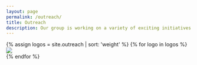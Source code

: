 ```yaml
---
layout: page
permalink: /outreach/
title: Outreach
description: Our group is working on a variety of exciting initiatives such as technology entrepreneurship and the organization of technical conferences in some of the hottest areas of science. We are also at the forefront of nucleating Canada’s biotechnology community to catalyze the transformation of the nation’s bioeconomy.
---
```


<section id="why">
 <div class="container">
    <div class="row">
    {% assign logos = site.outreach | sort: 'weight' %}
    {% for logo in logos %}
    <div class="col-lg-4 col-md-4 col-sm-12">
      <a href="{{logo.link}}" target="_blank"><img src="{{ logo.img | prepend: site.baseurl | prepend: site.url }}" class="outreach-logos"></a>
    </div>
    {% endfor %}
    </div>
   </div>
</section>